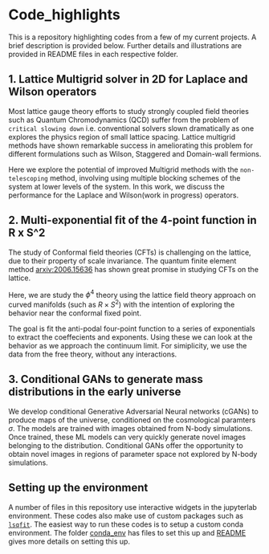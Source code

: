 # Code_highlights
This is a repository highlighting codes from a few of my current projects. A brief description is provided below. Further details and illustrations are provided in README files in each respective folder.


## 1. Lattice Multigrid solver in 2D for Laplace and Wilson operators
Most lattice gauge theory efforts to study strongly coupled field theories such as Quantum Chromodynamics (QCD) suffer from the problem of `critical slowing down` i.e. conventional solvers slown dramatically as one explores the physics region of small lattice spacing. Lattice multigrid methods have shown remarkable success in ameliorating this problem for different formulations such as Wilson, Staggered and Domain-wall fermions. 

Here we explore the potential of improved Multigrid methods with the `non-telescoping` method, involving using multiple blocking schemes of the system at lower levels of the system. In this work, we discuss the performance for the Laplace and Wilson(work in progress) operators.

## 2. Multi-exponential fit of the 4-point function in R x S^2

The study of Conformal field theories (CFTs) is challenging on the lattice, due to their property of scale invariance. The quantum finite element method [arxiv:2006.15636](https://arxiv.org/abs/2006.15636) has shown great promise in studying CFTs on the lattice. 

Here, we are study the $\phi^4$ theory using the lattice field theory approach on curved manifolds (such as $R \times S^2$) with the intention of exploring the behavior near the conformal fixed point.

The goal is fit the anti-podal four-point function to a series of exponentials to extract the coeffecients and exponents.
Using these we can look at the behavior as we approach the continuum limit.
For simiplicity, we use the data from the free theory, without any interactions.

## 3. Conditional GANs to generate mass distributions in the early universe
We develop conditional Generative Adversarial Neural networks (cGANs) to produce maps of the universe, conditioned on the cosmological paramters $\sigma$.
The models are trained with images obtained from N-body simulations. Once trained, these ML models can very quickly generate novel images belonging to the distribution. Conditional GANs offer the opportunity to obtain novel images in regions of parameter space not explored by N-body simulations.


## Setting up the environment
A number of files in this repository use interactive widgets in the jupyterlab environment. These codes also make use of custom packages such as [`lsqfit`](https://pypi.org/project/lsqfit/). The easiest way to run these codes is to setup a custom conda environment. The folder [conda_env](https://github.com/vmos1/Code_highlights/tree/main/conda_env) has files to set this up and [README](https://github.com/vmos1/Code_highlights/tree/main/conda_env/README.md) gives more details on setting this up.
